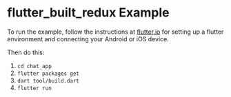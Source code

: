 flutter_built_redux Example
====================

To run the example, follow the instructions at [flutter.io](https://flutter.io)
for setting up a flutter environment and connecting your Android or iOS device.

Then do this:

1. `cd chat_app`
2. `flutter packages get`
3. `dart tool/build.dart`
4. `flutter run`
